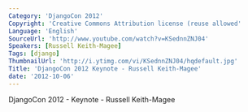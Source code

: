 ```yaml
---
Category: 'DjangoCon 2012'
Copyright: 'Creative Commons Attribution license (reuse allowed'
Language: 'English'
SourceUrl: 'http://www.youtube.com/watch?v=KSednnZNJ04'
Speakers: [Russell Keith-Magee]
Tags: [django]
ThumbnailUrl: 'http://i.ytimg.com/vi/KSednnZNJ04/hqdefault.jpg'
Title: 'DjangoCon 2012 Keynote - Russell Keith-Magee'
date: '2012-10-06'
---
```

DjangoCon 2012 - Keynote - Russell Keith-Magee
